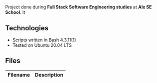 
# 
Project done during **Full Stack Software Engineering studies** at **Alx SE School**. It 
## Technologies
* Scripts written in Bash 4.3.11(1)
* Tested on Ubuntu 20.04 LTS

## Files

| Filename | Description |
| -------- | ----------- |
